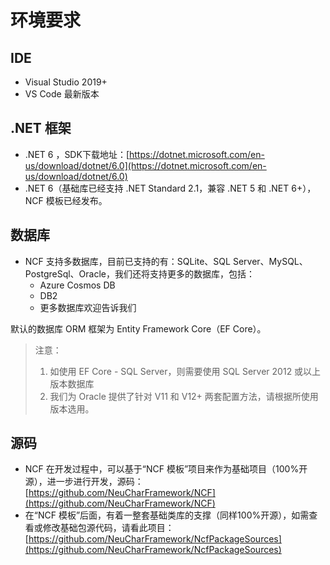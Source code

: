 # 环境要求

## IDE
- Visual Studio 2019+
- VS Code 最新版本

## .NET 框架

- .NET 6 ，SDK下载地址：[https://dotnet.microsoft.com/en-us/download/dotnet/6.0](https://dotnet.microsoft.com/en-us/download/dotnet/6.0)
- .NET 6（基础库已经支持 .NET Standard 2.1，兼容 .NET 5 和 .NET 6+），NCF 模板已经发布。

## 数据库
- NCF 支持多数据库，目前已支持的有：SQLite、SQL Server、MySQL、PostgreSql、Oracle，我们还将支持更多的数据库，包括：
    - Azure Cosmos DB
    - DB2
    - 更多数据库欢迎告诉我们

默认的数据库 ORM 框架为 Entity Framework Core（EF Core）。

> 注意：<br>
> 1. 如使用 EF Core - SQL Server，则需要使用 SQL Server 2012 或以上版本数据库<br>
> 2. 我们为 Oracle 提供了针对 V11 和 V12+ 两套配置方法，请根据所使用版本选用。

## 源码

- NCF 在开发过程中，可以基于“NCF 模板”项目来作为基础项目（100%开源），进一步进行开发，源码：[https://github.com/NeuCharFramework/NCF](https://github.com/NeuCharFramework/NCF)
- 在“NCF 模板”后面，有着一整套基础类库的支撑（同样100%开源），如需查看或修改基础包源代码，请看此项目：[https://github.com/NeuCharFramework/NcfPackageSources](https://github.com/NeuCharFramework/NcfPackageSources)


